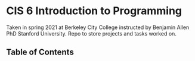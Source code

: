# CIS 6 Introduction to Programming

Taken in spring  2021 at Berkeley City College instructed by Benjamin Allen PhD Stanford University.
Repo to store projects and tasks worked on.

## Table of Contents 

